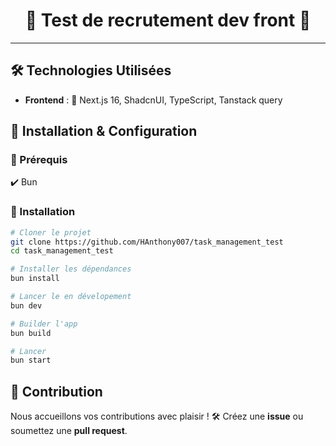 <h1 align=center>🚀 Test de recrutement dev front 🎯</h1>

---

## 🛠️ Technologies Utilisées
-   **Frontend** : 🎨 Next.js 16, ShadcnUI, TypeScript, Tanstack query

## 🔧 Installation & Configuration

### 📌 Prérequis

✔️ Bun

### 🚀 Installation
```sh
# Cloner le projet
git clone https://github.com/HAnthony007/task_management_test
cd task_management_test

# Installer les dépendances
bun install

# Lancer le en dévelopement
bun dev

# Builder l'app
bun build

# Lancer
bun start
```

## 👥 Contribution

Nous accueillons vos contributions avec plaisir ! 🛠️ Créez une **issue** ou soumettez une **pull request**.